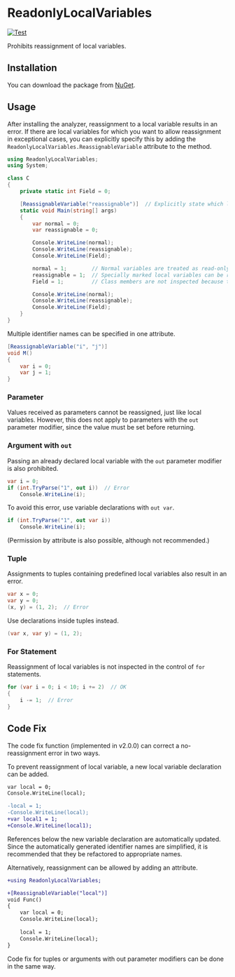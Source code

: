 
# ReadonlyLocalVariables

[![Test](https://github.com/IkuzakIkuzok/ReadonlyLocalVariables/actions/workflows/dotnet.yml/badge.svg)](https://github.com/IkuzakIkuzok/ReadonlyLocalVariables/actions/workflows/dotnet.yml)

Prohibits reassignment of local variables.

## Installation

You can download the package from [NuGet](https://www.nuget.org/packages/ReadonlyLocalVariables/).

## Usage

After installing the analyzer, reassignment to a local variable results in an error.
If there are local variables for which you want to allow reassignment in exceptional cases,
you can explicitly specify this by adding the `ReadonlyLocalVariables.ReassignableVariable` attribute to the method.

```C#
using ReadonlyLocalVariables;
using System;

class C
{
    private static int Field = 0;

    [ReassignableVariable("reassignable")]  // Explicitly state which local variables are allowed to be reassigned.
    static void Main(string[] args)
    {
        var normal = 0;
        var reassignable = 0;

        Console.WriteLine(normal);
        Console.WriteLine(reassignable);
        Console.WriteLine(Field);

        normal = 1;        // Normal variables are treated as read-only.
        reassignable = 1;  // Specially marked local variables can be reassigned.
        Field = 1;         // Class members are not inspected because they have the `readonly` keyword.

        Console.WriteLine(normal);
        Console.WriteLine(reassignable);
        Console.WriteLine(Field);
    }
}
```

Multiple identifier names can be specified in one attribute.

```C#
[ReassignableVariable("i", "j")]
void M()
{
    var i = 0;
    var j = 1;
}
```

### Parameter

Values received as parameters cannot be reassigned, just like local variables.
However, this does not apply to parameters with the `out` parameter modifier, since the value must be set before returning.

### Argument with `out`

Passing an already declared local variable with the `out` parameter modifier is also prohibited.

```C#
var i = 0;
if (int.TryParse("1", out i))  // Error
    Console.WriteLine(i);
```

To avoid this error, use variable declarations with `out var`.

```C#
if (int.TryParse("1", out var i))
    Console.WriteLine(i);
```

(Permission by attribute is also possible, although not recommended.)

### Tuple

Assignments to tuples containing predefined local variables also result in an error.

```C#
var x = 0;
var y = 0;
(x, y) = (1, 2);  // Error
```

Use declarations inside tuples instead.

```C#
(var x, var y) = (1, 2);
```

### For Statement

Reassignment of local variables is not inspected in the control of `for` statements.

```C#
for (var i = 0; i < 10; i += 2)  // OK
{
    i -= 1;  // Error
}
```

## Code Fix

The code fix function (implemented in v2.0.0) can correct a no-reassignment error in two ways.

To prevent reassignment of local variable, a new local variable declaration can be added.

```diff
var local = 0;
Console.WriteLine(local);

-local = 1;
-Console.WriteLine(local);
+var local1 = 1;
+Console.WriteLine(local1);
```

References below the new variable declaration are automatically updated.
Since the automatically generated identifier names are simplified,
it is recommended that they be refactored to appropriate names.

Alternatively, reassignment can be allowed by adding an attribute.

```diff
+using ReadonlyLocalVariables;

+[ReassignableVariable("local")]
void Func()
{
    var local = 0;
    Console.WriteLine(local);
    
    local = 1;
    Console.WriteLine(local);
}
```

Code fix for tuples or arguments with out parameter modifiers can be done in the same way.
